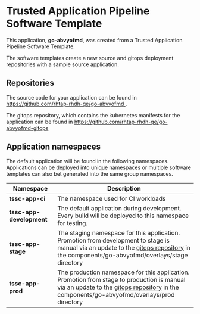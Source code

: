 # Trusted Application Pipeline Software Template

This application, **go-abvyofmd**, was created from a Trusted Application Pipeline Software Template.

The software templates create a new source and gitops deployment repositories with a sample source application. 

## Repositories

The source code for your application can be found in [https://github.com/rhtap-rhdh-qe/go-abvyofmd ](https://github.com/rhtap-rhdh-qe/go-abvyofmd ).
 
The gitops repository, which contains the kubernetes manifests for the application can be found in 
[https://github.com/rhtap-rhdh-qe/go-abvyofmd-gitops ](https://github.com/rhtap-rhdh-qe/go-abvyofmd-gitops ) 

## Application namespaces 

The default application will be found in the following namespaces. Applications can be deployed into unique namespaces or multiple software templates can also bet generated into the same group namespaces.  

|  Namespace   |  Description   |  
| -------- | -------- |
| **tssc-app-ci** | The namespace used for CI workloads |
| **tssc-app-development** | The default application during development. Every build will be deployed to this namespace for testing. |
| **tssc-app-stage** | The staging namespace for this application. Promotion from development to stage is manual via an update to the [gitops repository](https://github.com/rhtap-rhdh-qe/go-abvyofmd-gitops ) in the components/go-abvyofmd/overlays/stage directory |
| **tssc-app-prod** | The production namespace for this application. Promotion from stage to production is manual via an update to the [gitops repository](https://github.com/rhtap-rhdh-qe/go-abvyofmd-gitops ) in the components/go-abvyofmd/overlays/prod directory |